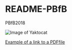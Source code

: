 # README-PBfB
PBfB2018

![Image of Yaktocat](https://octodex.github.com/images/yaktocat.png)


[Example of a link to a PDFfile](/ColorPlot.pdf)

